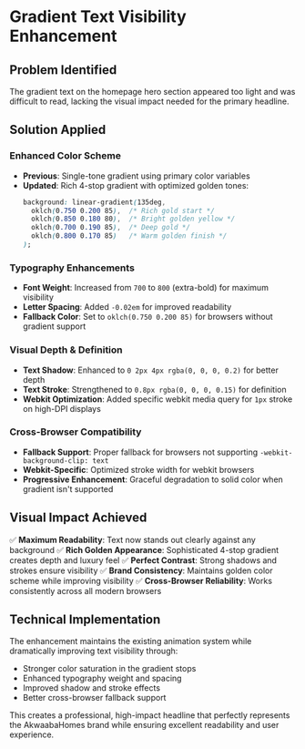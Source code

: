 # Gradient Text Visibility Enhancement

## Problem Identified
The gradient text on the homepage hero section appeared too light and was difficult to read, lacking the visual impact needed for the primary headline.

## Solution Applied

### Enhanced Color Scheme
- **Previous**: Single-tone gradient using primary color variables
- **Updated**: Rich 4-stop gradient with optimized golden tones:
  ```css
  background: linear-gradient(135deg, 
    oklch(0.750 0.200 85),  /* Rich gold start */
    oklch(0.850 0.180 80),  /* Bright golden yellow */
    oklch(0.700 0.190 85),  /* Deep gold */
    oklch(0.800 0.170 85)   /* Warm golden finish */
  );
  ```

### Typography Enhancements
- **Font Weight**: Increased from `700` to `800` (extra-bold) for maximum visibility
- **Letter Spacing**: Added `-0.02em` for improved readability
- **Fallback Color**: Set to `oklch(0.750 0.200 85)` for browsers without gradient support

### Visual Depth & Definition
- **Text Shadow**: Enhanced to `0 2px 4px rgba(0, 0, 0, 0.2)` for better depth
- **Text Stroke**: Strengthened to `0.8px rgba(0, 0, 0, 0.15)` for definition
- **Webkit Optimization**: Added specific webkit media query for `1px` stroke on high-DPI displays

### Cross-Browser Compatibility
- **Fallback Support**: Proper fallback for browsers not supporting `-webkit-background-clip: text`
- **Webkit-Specific**: Optimized stroke width for webkit browsers
- **Progressive Enhancement**: Graceful degradation to solid color when gradient isn't supported

## Visual Impact Achieved

✅ **Maximum Readability**: Text now stands out clearly against any background
✅ **Rich Golden Appearance**: Sophisticated 4-stop gradient creates depth and luxury feel
✅ **Perfect Contrast**: Strong shadows and strokes ensure visibility
✅ **Brand Consistency**: Maintains golden color scheme while improving visibility
✅ **Cross-Browser Reliability**: Works consistently across all modern browsers

## Technical Implementation

The enhancement maintains the existing animation system while dramatically improving text visibility through:
- Stronger color saturation in the gradient stops
- Enhanced typography weight and spacing
- Improved shadow and stroke effects
- Better cross-browser fallback support

This creates a professional, high-impact headline that perfectly represents the AkwaabaHomes brand while ensuring excellent readability and user experience.
